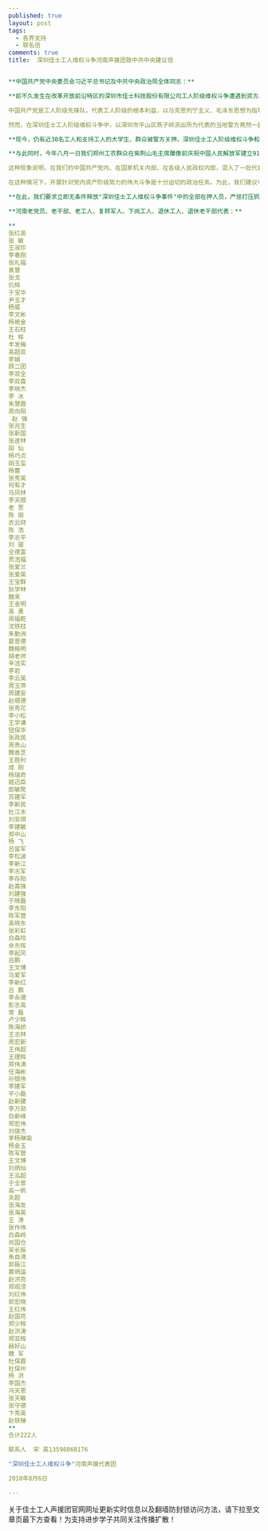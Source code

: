 ```yaml
---
published: true
layout: post
tags:
  - 各界支持
  - 联名信
comments: true
title:  深圳佳士工人维权斗争河南声援团致中共中央建议信


**中国共产党中央委员会习近平总书记及中共中央政治局全体同志：**

**前不久发生在改革开放前沿特区的深圳市佳士科技股份有限公司工人阶级维权斗争遭遇到资方、当地警方勾结黑社会打压工人阶级一事引起社会广泛关注和普遍愤慨，我们对深圳工人阶级的正义斗争给以热烈支持，对资方和当地警方勾结黑社会打压工人阶级进行强烈谴责。**

中国共产党是工人阶级先锋队，代表工人阶级的根本利益，以马克思列宁主义、毛泽东思想为指导，将工人群众组织成为工人阶级，开展消灭资本主义制度、消灭私有制、消灭剥削和压迫的阶级斗争，走生产资料公有制基础上工人阶级劳动人民当家做主全体人民共同富裕的科学社会主义道路，争取全人类的解放，为实现共产主义而奋斗。这是中国共产党的初心和使命、性质和宗旨所决定的。

然而，在深圳佳士工人阶级维权斗争中，以深圳市平山区燕子岭派出所为代表的当地警方竟然一屁股坐在资产阶级一边，完全无视我国宪法所载"中华人民共和国是工人阶级领导的以工农联盟为基础的实行人民民主专政的社会主义国家"的核心内容，穷凶极恶地将工人阶级当作敌人来对待，进行威胁、恐吓、打压直至抓捕刑拘。

**现今，仍有近30名工人和支持工人的大学生、群众被警方关押。深圳佳士工人阶级维权斗争和受到社会支持的消息在互联网上被疯狂删除和严厉封锁。**

**与此同时，今年八月一日我们郑州工农群众在紫荆山毛主席雕像前庆祝中国人民解放军建立91周年，遭到郑州警方的野蛮破坏，一个女同志被强行野蛮拖拽，被头朝地摔在毛主席像台阶上造成脑震荡，发生严重的法西斯暴行，造成极坏的政治影响。（见附件）。**

这种现象说明，在我们的中国共产党内、在国家机关内部、在各级人民政权内部，混入了一批代表资产阶级利益的势力。它们的存在，败坏了中国共产党在中国人民心目中的伟大、光荣、正确的崇高形象。任其发展，将彻底改变中国共产党工人阶级先锋队的性质和中华人民共和国社会主义国家的政权性质，颠覆中华人民共和国的社会主义制度和性质。

在这种情况下，开展针对党内资产阶级势力的伟大斗争是十分迫切的政治任务。为此，我们建议中国共产党以深圳佳士工人阶级的维权斗争和郑州发生的破坏打压人民群众庆祝中国人民解放军建军91周年活动的事件为契机，发动全国工人阶级广大人民的力量，全面深入清理混入党内的资产阶级势力，恢复中国共产党工人阶级先锋队的性质，恢复社会主义公有制的主体地位，恢复工人阶级当家做主的政治地位，恢复全体劳动人民享有免费分配住房、免费医疗、免费教育、充分就业、免费养小和养老的社会主义福利保障制度，让社会主义制度的优越性得以恢复和完善发展，在更高水平上将劳动人民创造的发展成果公平地惠及全体人民。

**在此，我们要求立即无条件释放"深圳佳士工人维权斗争事件"中的全部在押人员，严惩打压抓捕工人的有关责任人员，严惩破坏和打压郑州工农群众庆祝建军91周年活动的有关责任人员，给工人阶级广大人民一个满意的交代。**

**河南老党员、老干部、老工人、复转军人、下岗工人、退休工人、退休老干部代表：**

**
张红英 
张 敏 
王淑珍 
李春刚  
张礼福 
袁慧 
张戈 
仉辉 
于宝华 
尹玉才 
杨威 
李文彬 
杨艳金 
王石柱  
杜 辉 
丰发梅 
高超亚 
李娟 
顾二团 
李双全 
李双喜 
李晓杰 
李 冰 
朱慧霞 
周向阳
 赵 强 
张兆生 
张新国 
张遂林 
田 仙 
杨巧贞 
田玉玺  
杨蕾 
张秀英  
何有才 
马凤林 
李天顺 
老 贾 
陈 丽 
衣云财 
陈 浩 
李志平 
刘 骏 
全德富 
贾浩福 
张爱兰 
张爱英 
王宝群 
狄学林 
魏来 
王金明  
高 勇  
周福乾 
沈铁柱 
朱勤洲 
葛普德 
魏格明 
胡老师 
辛洁实 
李岩 
李云英 
周玉萍 
周建安 
赵顺德 
张秀花 
李小松 
王学谦 
钮保华 
张政民 
周贵山 
魏香芝  
王胜利 
成 刚 
杨瑞奇 
姬迅臣 
郎敏聚 
苏建军 
李新民  
杜江水 
刘亚琪 
李建敏 
郑中山 
杨 飞                                           
吕留军 
李松波 
李新江 
李志军 
李存阳 
赵喜强 
刘建强 
于晓磊 
李东阳 
陈军营 
高晓东 
张彩虹 
白森玲 
余东晖 
李起凤 
吕鹏
王文博 
马爱军 
李新红 
吕 鹏  
李永德 
彭志高 
常 磊 
卢少辉 
陈海娇 
王志林 
周宏新 
王伟超 
王理辉 
郑伟涛  
任海彬 
孙银伟 
李建军 
平小磊 
赵新建 
李万勋 
白新峰 
郑宏伟 
刘俊杰 
李杨琳瑜 
杨金玉 
陈军营 
王文博   
刘炳灿 
王泓超 
于全景  
高一帆  
炎超 
张海友  
张海英 
王 涛  
张作伟 
白森岭
尚国仓 
吴长振 
朱自清 
郭振江 
慕炳运 
赵洪亮  
郑观须 
刘红伟 
郭宏晓 
王红伟 
赵国亮 
郑少辉 
赵洪涛 
郑亚辉  
赫好山  
魏 军 
杜保霞  
杜保州   
杨 洪  
李国杰  
冯天恩 
张天敏  
张守德 
卞秀英 
赵铁锤
**
合计222人

联系人  宋 英13598868176

"深圳佳士工人维权斗争"河南声援代表团

2018年8月6日

---
```

关于佳士工人声援团官网网址更新实时信息以及翻墙防封锁访问方法，请下拉至文章页最下方查看！为支持进步学子共同关注传播扩散！
